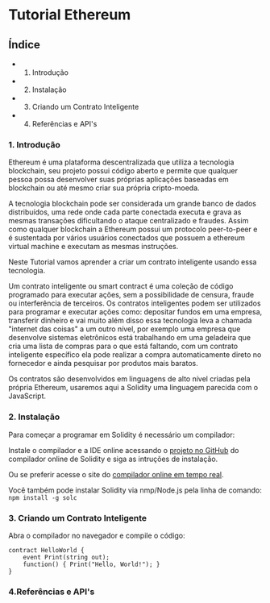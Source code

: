 # Tutorial Ethereum

## Índice

* 1. Introdução
* 2. Instalação
* 3. Criando um Contrato Inteligente
* 4. Referências e API's

### 1. Introdução

Ethereum é uma plataforma descentralizada que utiliza a tecnologia blockchain, seu projeto possui código aberto
e permite que qualquer pessoa possa desenvolver suas próprias aplicações baseadas em blockchain ou até mesmo criar
sua própria cripto-moeda.

A tecnologia blockchain pode ser considerada um grande banco de dados distribuídos, uma rede onde cada parte conectada
executa e grava as mesmas transações dificultando o ataque centralizado e fraudes. Assim como qualquer blockchain a
Ethereum possui um protocolo peer-to-peer e é sustentada por vários usuários conectados que possuem a ethereum virtual
machine e executam as mesmas instruções.

Neste Tutorial vamos aprender a criar um contrato inteligente usando essa tecnologia.

Um contrato inteligente ou smart contract é uma coleção de código programado para executar ações, sem a possibilidade de
censura, fraude ou interferência de terceiros.
Os contratos inteligentes podem ser utilizados para programar e executar ações como: depositar fundos em uma empresa,
transferir dinheiro e vai muito além disso essa tecnologia leva a chamada "internet das coisas" a um outro nível, por
exemplo uma empresa que desenvolve sistemas eletrônicos está trabalhando em uma geladeira que cria uma lista de compras
para o que está faltando, com um contrato inteligente específico ela pode realizar a compra automaticamente direto no
fornecedor e ainda pesquisar por produtos mais baratos.

Os contratos são desenvolvidos em linguagens de alto nível criadas pela própria Ethereum, usaremos aqui a Solidity uma
linguagem parecida com o JavaScript.

### 2. Instalação

Para começar a programar em Solidity é necessário um compilador:

Instale o compilador e a IDE online acessando o [projeto no GitHub](https://github.com/ethereum/browser-solidity)
do compilador online de Solidity e siga as intruções de instalação.

Ou se preferir acesse o site do [compilador online em tempo real](https://remix.ethereum.org/).

Você também pode instalar Solidity via nmp/Node.js pela linha de comando:
    ```
    npm install -g solc
    ``` 

### 3. Criando um Contrato Inteligente

Abra o compilador no navegador e compile o código:
    
    contract HelloWorld {
        event Print(string out);
        function() { Print("Hello, World!"); }
    }
    
    
### 4.Referências e API's
